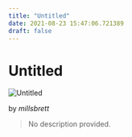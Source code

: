 ```yaml
---
title: "Untitled"
date: 2021-08-23 15:47:06.721389
draft: false
---
```


# Untitled

![Untitled](../images/474d78ee-0453-11ec-b1d2-1e00f30e0089.png)

by *millsbrett*



> No description provided.